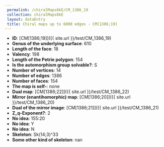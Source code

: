 ```yaml
--- 
 permalink: /chiralMaps6kE/CM_1386_19 
 collection: chiralMaps6kE
 layout: dataEntry
 title: Chiral maps up to 6000 edges - CM[1386;19]
---
```


- **ID**: [CM[1386;19]]({{ site.url }}/test/CM_1386_19)
- **Genus of the underlying surface**: 610
- **Length of the face**: 18
- **Valency**: 198
- **Length of the Petrie polygon**: 154
- **Is the automorphism group solvable?**: S
- **Number of vertices**: 14
- **Number of edges**: 1386
- **Number of faces**: 154
- **The map is self-**: none
- **Dual map**: [CM[1386;22]]({{ site.url }}/test/CM_1386_22)
- **Mirror (enantihomorphic) map**: [CM[1386;20]]({{ site.url }}/test/CM_1386_20)
- **Dual of the mirror image**: [CM[1386;21]]({{ site.url }}/test/CM_1386_21)
- **Z_q-Exponent?**: 2
- **No idea**:  155:20
- **No idea**: Y
- **No idea**: N
- **Skeleton**: Sk(14;3)^33
- **Some other kind of skeleton**: nan
